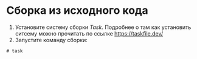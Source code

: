 # Сборка из исходного кода

1. Установите систему сборки *Task*. Подробнее о там как установить ситсему можно прочитать по ссылке https://taskfile.dev/
2. Запустите команду сборки:

```
# task
```
